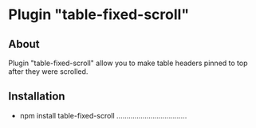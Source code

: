 # Plugin "table-fixed-scroll"

## About
Plugin "table-fixed-scroll" allow you to make table headers pinned to top after they were scrolled.

## Installation
- npm install table-fixed-scroll
...................................
